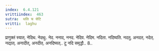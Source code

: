 ```yaml
---
index:  6.4.121
vrittiindex:  463
sutra:  थलि च सेटि
vritti:  laghu 
---
```


प्रागुक्तं स्यात्. नेदिथ. नेदथुः. नेद. ननाद, ननद. नेदिव. नेदिम. नदिता. नदिष्यति. नदतु. अनदत्. नदेत्. नद्यात्. अनादीत्, अनदीत्. अनदिष्यत्.. टु नदि समृद्धौ.. 8..

